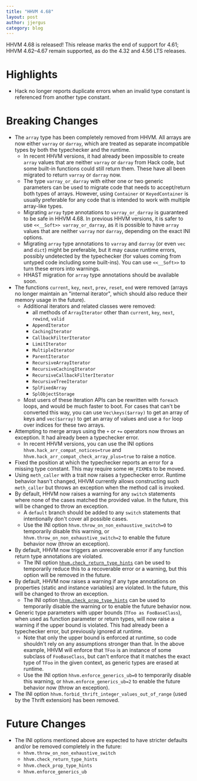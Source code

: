 ```yaml
---
title: "HHVM 4.68"
layout: post
author: jjergus
category: blog
---
```


HHVM 4.68 is released! This release marks the end of support for 4.61;
HHVM 4.62&ndash;4.67 remain supported, as do the 4.32 and 4.56 LTS releases.

# Highlights

- Hack no longer reports duplicate errors when an invalid type constant is
  referenced from another type constant.

# Breaking Changes

- The `array` type has been completely removed from HHVM. All arrays are now
  either `varray` or `darray`, which are treated as separate incompatible types
  by both the typechecker and the runtime.
  - In recent HHVM versions, it had already been impossible to create `array`
    values that are neither `varray` or `darray` from Hack code, but some
    built-in functions could still return them. These have all been migrated to
    return `varray` or `darray` now.
  - The type `varray_or_darray` with either one or two generic parameters can be
    used to migrate code that needs to accept/return both types of arrays.
    However, using `Container` or `KeyedContainer` is usually preferable for
    any code that is intended to work with multiple array-like types.
  - Migrating `array` type annotations to `varray_or_darray` is guaranteed to be
    safe in HHVM 4.68. In previous HHVM versions, it is safer to use
    `<<__Soft>> varray_or_darray`, as it is possible to have `array` values that
    are neither `varray` nor `darray`, depending on the exact INI options.
  - Migrating `array` type annotations to `varray` and `darray` (or even `vec`
    and `dict`) might be preferable, but it may cause runtime errors, possibly
    undetected by the typechecker (for values coming from untyped code including
    some built-ins). You can use `<<__Soft>>` to turn these errors into
    warnings.
  - HHAST migration for `array` type annotations should be available soon.
- The functions `current`, `key`, `next`, `prev`, `reset`, `end` were removed
  (arrays no longer maintain an "internal iterator", which should also reduce
  their memory usage in the future).
  - Additional iterators and related classes were removed:
    - all methods of `ArrayIterator` other than `current`, `key`, `next`,
      `rewind`, `valid`
    - `AppendIterator`
    - `CachingIterator`
    - `CallbackFilterIterator`
    - `LimitIterator`
    - `MultipleIterator`
    - `ParentIterator`
    - `RecursiveArrayIterator`
    - `RecursiveCachingIterator`
    - `RecursiveCallbackFilterIterator`
    - `RecursiveTreeIterator`
    - `SplFixedArray`
    - `SplObjectStorage`
  - Most users of these iteration APIs can be rewritten with `foreach` loops,
    and would be much faster to boot. For cases that can't be converted this
    way, you can use `Vec\keys($array)` to get an array of keys and
    `vec($array)` to get an array of values and use a `for` loop over indices
    for these two arrays.
- Attempting to merge arrays using the `+` or `+=` operators now throws an
  exception. It had already been a typechecker error.
  - In recent HHVM versions, you can use the INI options
    `hhvm.hack_arr_compat_notices=true` and
    `hhvm.hack_arr_compat_check_array_plus=true` to raise a notice.
- Fixed the position at which the typechecker reports an error for a missing
  type constant. This may require some `HH_FIXME`s to be moved.
- Using `meth_caller` with a trait now raises a typechecker error. Runtime
  behavior hasn't changed, HHVM currently allows constructing such `meth_caller`
  but throws an exception when the method call is invoked.
- By default, HHVM now raises a warning for any `switch` statements where none
  of the cases matched the provided value. In the future, this will be changed
  to throw an exception.
  - A `default` branch should be added to any `switch` statements that
    intentionally don't cover all possible cases.
  - Use the INI option `hhvm.throw_on_non_exhaustive_switch=0` to temporarily
    disable this warning, or `hhvm.throw_on_non_exhaustive_switch=2` to enable
    the future behavior now (throw an exception).
- By default, HHVM now triggers an unrecoverable error if any function return
  type annotations are violated.
  - The INI option
    [`hhvm.check_return_type_hints`](https://github.com/facebook/hhvm/blob/HHVM-4.68/hphp/runtime/base/runtime-option.h#L734)
    can be used to temporarily reduce this to a recoverable error or a warning,
    but this option will be removed in the future.
- By default, HHVM now raises a warning if any type annotations on properties
  (static and instance variables) are violated. In the future, this will be
  changed to throw an exception.
  - The INI option
    [`hhvm.check_prop_type_hints`](https://github.com/facebook/hhvm/blob/HHVM-4.68/hphp/runtime/base/runtime-option.h#L747)
    can be used to temporarily disable the warning or to enable the future
    behavior now.
- Generic type parameters with upper bounds (`TFoo as FooBaseClass`), when used
  as function parameter or return types, will now raise a warning if the upper
  bound is violated. This had already been a typechecker error, but previously
  ignored at runtime.
  - Note that only the upper bound is enforced at runtime, so code shouldn't
    rely on any assumptions stronger than that. In the above example, HHVM will
    enforce that `TFoo` is an instance of some subclass of `FooBaseClass`, but
    can't enforce that it matches the exact type of `TFoo` in the given context,
    as generic types are erased at runtime.
  - Use the INI option `hhvm.enforce_generics_ub=0` to temporarily disable this
    warning, or `hhvm.enforce_generics_ub=2` to enable the future behavior now
    (throw an exception).
- The INI option `hhvm.forbid_thrift_integer_values_out_of_range` (used by the
  Thrift extension) has been removed.

# Future Changes

- The INI options mentioned above are expected to have stricter defaults and/or
  be removed completely in the future:
  - `hhvm.throw_on_non_exhaustive_switch`
  - `hhvm.check_return_type_hints`
  - `hhvm.check_prop_type_hints`
  - `hhvm.enforce_generics_ub`
